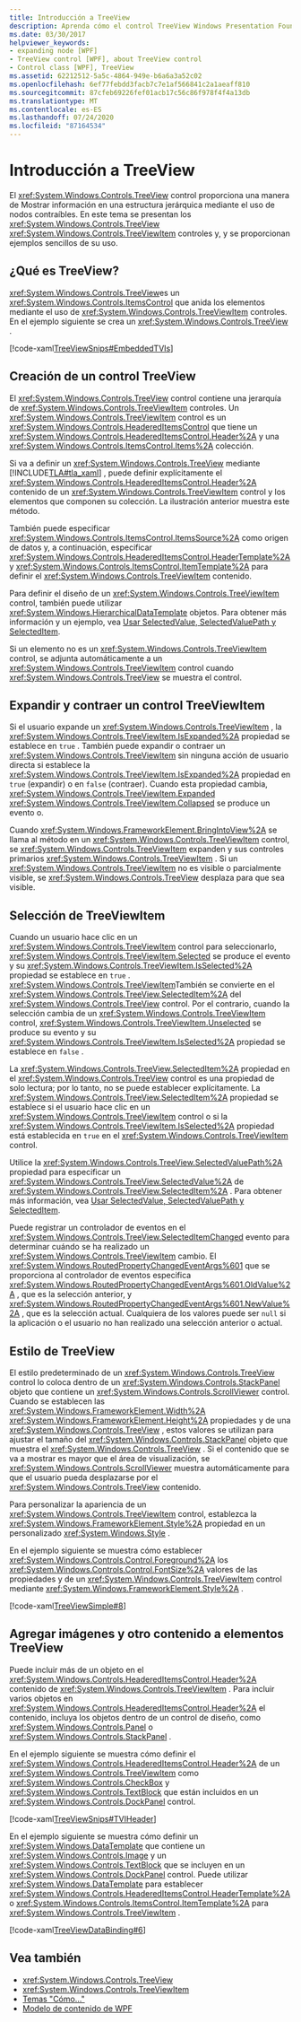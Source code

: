 ```yaml
---
title: Introducción a TreeView
description: Aprenda cómo el control TreeView Windows Presentation Foundation muestra información en una estructura jerárquica mediante el uso de nodos, incluidos ejemplos sencillos.
ms.date: 03/30/2017
helpviewer_keywords:
- expanding node [WPF]
- TreeView control [WPF], about TreeView control
- Control class [WPF], TreeView
ms.assetid: 62212512-5a5c-4864-949e-b6a6a3a52c02
ms.openlocfilehash: 6ef77febdd3facb7c7e1af566841c2a1aeaff810
ms.sourcegitcommit: 87cfeb69226fef01acb17c56c86f978f4f4a13db
ms.translationtype: MT
ms.contentlocale: es-ES
ms.lasthandoff: 07/24/2020
ms.locfileid: "87164534"
---
```

# <a name="treeview-overview"></a>Introducción a TreeView
El <xref:System.Windows.Controls.TreeView> control proporciona una manera de Mostrar información en una estructura jerárquica mediante el uso de nodos contraíbles. En este tema se presentan los <xref:System.Windows.Controls.TreeView> <xref:System.Windows.Controls.TreeViewItem> controles y, y se proporcionan ejemplos sencillos de su uso.  

<a name="Simple_TreeView_Control"></a>
## <a name="what-is-a-treeview"></a>¿Qué es TreeView?  
 <xref:System.Windows.Controls.TreeView>es un <xref:System.Windows.Controls.ItemsControl> que anida los elementos mediante el uso de <xref:System.Windows.Controls.TreeViewItem> controles. En el ejemplo siguiente se crea un <xref:System.Windows.Controls.TreeView> .  
  
 [!code-xaml[TreeViewSnips#EmbeddedTVIs](~/samples/snippets/csharp/VS_Snippets_Wpf/TreeViewSnips/CSharp/Window1.xaml#embeddedtvis)]  
  
<a name="Creating_a_TreeView"></a>
## <a name="creating-a-treeview"></a>Creación de un control TreeView  
 El <xref:System.Windows.Controls.TreeView> control contiene una jerarquía de <xref:System.Windows.Controls.TreeViewItem> controles. Un <xref:System.Windows.Controls.TreeViewItem> control es un <xref:System.Windows.Controls.HeaderedItemsControl> que tiene un <xref:System.Windows.Controls.HeaderedItemsControl.Header%2A> y una <xref:System.Windows.Controls.ItemsControl.Items%2A> colección.  
  
 Si va a definir un <xref:System.Windows.Controls.TreeView> mediante [!INCLUDE[TLA#tla_xaml](../../../../includes/tlasharptla-xaml-md.md)] , puede definir explícitamente el <xref:System.Windows.Controls.HeaderedItemsControl.Header%2A> contenido de un <xref:System.Windows.Controls.TreeViewItem> control y los elementos que componen su colección. La ilustración anterior muestra este método.  
  
 También puede especificar <xref:System.Windows.Controls.ItemsControl.ItemsSource%2A> como origen de datos y, a continuación, especificar <xref:System.Windows.Controls.HeaderedItemsControl.HeaderTemplate%2A> y <xref:System.Windows.Controls.ItemsControl.ItemTemplate%2A> para definir el <xref:System.Windows.Controls.TreeViewItem> contenido.  
  
 Para definir el diseño de un <xref:System.Windows.Controls.TreeViewItem> control, también puede utilizar <xref:System.Windows.HierarchicalDataTemplate> objetos. Para obtener más información y un ejemplo, vea [Usar SelectedValue, SelectedValuePath y SelectedItem](how-to-use-selectedvalue-selectedvaluepath-and-selecteditem.md).  
  
 Si un elemento no es un <xref:System.Windows.Controls.TreeViewItem> control, se adjunta automáticamente a un <xref:System.Windows.Controls.TreeViewItem> control cuando <xref:System.Windows.Controls.TreeView> se muestra el control.  
  
<a name="Expanding_and_Collapsing_a_TreeViewItem"></a>
## <a name="expanding-and-collapsing-a-treeviewitem"></a>Expandir y contraer un control TreeViewItem  
 Si el usuario expande un <xref:System.Windows.Controls.TreeViewItem> , la <xref:System.Windows.Controls.TreeViewItem.IsExpanded%2A> propiedad se establece en `true` . También puede expandir o contraer un <xref:System.Windows.Controls.TreeViewItem> sin ninguna acción de usuario directa si establece la <xref:System.Windows.Controls.TreeViewItem.IsExpanded%2A> propiedad en `true` (expandir) o en `false` (contraer). Cuando esta propiedad cambia, <xref:System.Windows.Controls.TreeViewItem.Expanded> <xref:System.Windows.Controls.TreeViewItem.Collapsed> se produce un evento o.  
  
 Cuando <xref:System.Windows.FrameworkElement.BringIntoView%2A> se llama al método en un <xref:System.Windows.Controls.TreeViewItem> control, se <xref:System.Windows.Controls.TreeViewItem> expanden y sus controles primarios <xref:System.Windows.Controls.TreeViewItem> . Si un <xref:System.Windows.Controls.TreeViewItem> no es visible o parcialmente visible, se <xref:System.Windows.Controls.TreeView> desplaza para que sea visible.  
  
<a name="TreeViewItem_Selection"></a>
## <a name="treeviewitem-selection"></a>Selección de TreeViewItem  
 Cuando un usuario hace clic en un <xref:System.Windows.Controls.TreeViewItem> control para seleccionarlo, <xref:System.Windows.Controls.TreeViewItem.Selected> se produce el evento y su <xref:System.Windows.Controls.TreeViewItem.IsSelected%2A> propiedad se establece en `true` . <xref:System.Windows.Controls.TreeViewItem>También se convierte en el <xref:System.Windows.Controls.TreeView.SelectedItem%2A> del <xref:System.Windows.Controls.TreeView> control. Por el contrario, cuando la selección cambia de un <xref:System.Windows.Controls.TreeViewItem> control, <xref:System.Windows.Controls.TreeViewItem.Unselected> se produce su evento y su <xref:System.Windows.Controls.TreeViewItem.IsSelected%2A> propiedad se establece en `false` .  
  
 La <xref:System.Windows.Controls.TreeView.SelectedItem%2A> propiedad en el <xref:System.Windows.Controls.TreeView> control es una propiedad de solo lectura; por lo tanto, no se puede establecer explícitamente. La <xref:System.Windows.Controls.TreeView.SelectedItem%2A> propiedad se establece si el usuario hace clic en un <xref:System.Windows.Controls.TreeViewItem> control o si la <xref:System.Windows.Controls.TreeViewItem.IsSelected%2A> propiedad está establecida en `true` en el <xref:System.Windows.Controls.TreeViewItem> control.  
  
 Utilice la <xref:System.Windows.Controls.TreeView.SelectedValuePath%2A> propiedad para especificar un <xref:System.Windows.Controls.TreeView.SelectedValue%2A> de <xref:System.Windows.Controls.TreeView.SelectedItem%2A> . Para obtener más información, vea [Usar SelectedValue, SelectedValuePath y SelectedItem](how-to-use-selectedvalue-selectedvaluepath-and-selecteditem.md).  
  
 Puede registrar un controlador de eventos en el <xref:System.Windows.Controls.TreeView.SelectedItemChanged> evento para determinar cuándo se ha realizado un <xref:System.Windows.Controls.TreeViewItem> cambio. El <xref:System.Windows.RoutedPropertyChangedEventArgs%601> que se proporciona al controlador de eventos especifica <xref:System.Windows.RoutedPropertyChangedEventArgs%601.OldValue%2A> , que es la selección anterior, y <xref:System.Windows.RoutedPropertyChangedEventArgs%601.NewValue%2A> , que es la selección actual. Cualquiera de los valores puede ser `null` si la aplicación o el usuario no han realizado una selección anterior o actual.  
  
<a name="TreeView_Style"></a>
## <a name="treeview-style"></a>Estilo de TreeView  
 El estilo predeterminado de un <xref:System.Windows.Controls.TreeView> control lo coloca dentro de un <xref:System.Windows.Controls.StackPanel> objeto que contiene un <xref:System.Windows.Controls.ScrollViewer> control. Cuando se establecen las <xref:System.Windows.FrameworkElement.Width%2A> <xref:System.Windows.FrameworkElement.Height%2A> propiedades y de una <xref:System.Windows.Controls.TreeView> , estos valores se utilizan para ajustar el tamaño del <xref:System.Windows.Controls.StackPanel> objeto que muestra el <xref:System.Windows.Controls.TreeView> . Si el contenido que se va a mostrar es mayor que el área de visualización, se <xref:System.Windows.Controls.ScrollViewer> muestra automáticamente para que el usuario pueda desplazarse por el <xref:System.Windows.Controls.TreeView> contenido.  
  
 Para personalizar la apariencia de un <xref:System.Windows.Controls.TreeViewItem> control, establezca la <xref:System.Windows.FrameworkElement.Style%2A> propiedad en un personalizado <xref:System.Windows.Style> .  
  
 En el ejemplo siguiente se muestra cómo establecer <xref:System.Windows.Controls.Control.Foreground%2A> los <xref:System.Windows.Controls.Control.FontSize%2A> valores de las propiedades y de un <xref:System.Windows.Controls.TreeViewItem> control mediante <xref:System.Windows.FrameworkElement.Style%2A> .  
  
 [!code-xaml[TreeViewSimple#8](~/samples/snippets/csharp/VS_Snippets_Wpf/TreeViewSimple/CS/Window1.xaml#8)]  
  
<a name="Adding_Images_and_oOther_Content_to_TreeView_Items"></a>
## <a name="adding-images-and-other-content-to-treeview-items"></a>Agregar imágenes y otro contenido a elementos TreeView  
 Puede incluir más de un objeto en el <xref:System.Windows.Controls.HeaderedItemsControl.Header%2A> contenido de <xref:System.Windows.Controls.TreeViewItem> . Para incluir varios objetos en <xref:System.Windows.Controls.HeaderedItemsControl.Header%2A> el contenido, incluya los objetos dentro de un control de diseño, como <xref:System.Windows.Controls.Panel> o <xref:System.Windows.Controls.StackPanel> .  
  
 En el ejemplo siguiente se muestra cómo definir el <xref:System.Windows.Controls.HeaderedItemsControl.Header%2A> de un <xref:System.Windows.Controls.TreeViewItem> como <xref:System.Windows.Controls.CheckBox> y <xref:System.Windows.Controls.TextBlock> que están incluidos en un <xref:System.Windows.Controls.DockPanel> control.  
  
 [!code-xaml[TreeViewSnips#TVIHeader](~/samples/snippets/csharp/VS_Snippets_Wpf/TreeViewSnips/CSharp/Window1.xaml#tviheader)]  
  
 En el ejemplo siguiente se muestra cómo definir un <xref:System.Windows.DataTemplate> que contiene un <xref:System.Windows.Controls.Image> y un <xref:System.Windows.Controls.TextBlock> que se incluyen en un <xref:System.Windows.Controls.DockPanel> control. Puede utilizar <xref:System.Windows.DataTemplate> para establecer <xref:System.Windows.Controls.HeaderedItemsControl.HeaderTemplate%2A> o <xref:System.Windows.Controls.ItemsControl.ItemTemplate%2A> para <xref:System.Windows.Controls.TreeViewItem> .  
  
 [!code-xaml[TreeViewDataBinding#6](~/samples/snippets/csharp/VS_Snippets_Wpf/TreeViewDataBinding/CSharp/Window1.xaml#6)]  
  
## <a name="see-also"></a>Vea también

- <xref:System.Windows.Controls.TreeView>
- <xref:System.Windows.Controls.TreeViewItem>
- [Temas "Cómo..."](treeview-how-to-topics.md)
- [Modelo de contenido de WPF](wpf-content-model.md)
